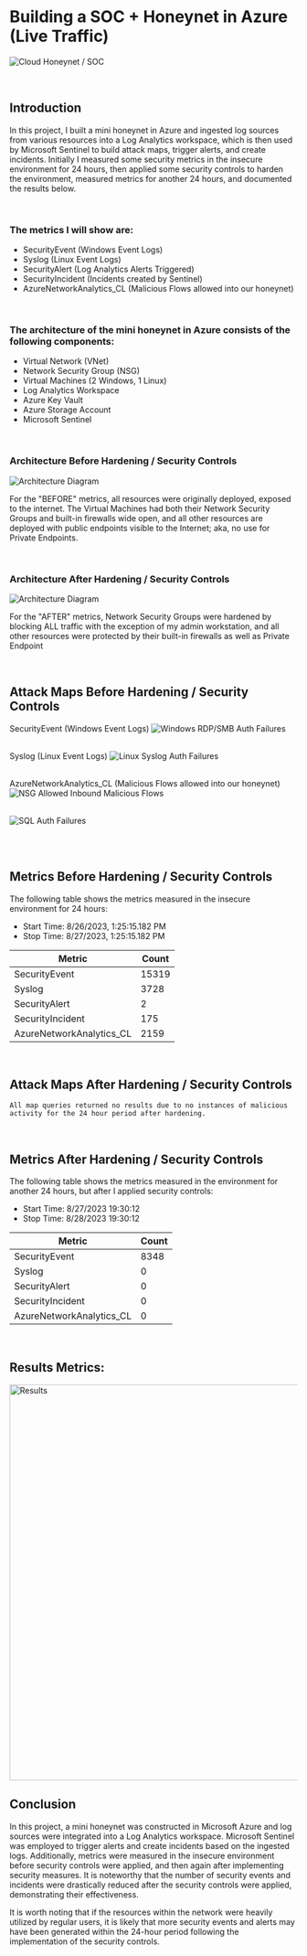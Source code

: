 # Building a SOC + Honeynet in Azure (Live Traffic)
![Cloud Honeynet / SOC](https://github.com/Manny-D/Azure-Honeynet-SOC/assets/99146530/ccf7a1c7-9c85-4a2e-9d32-b5cb78adfaa6)


</br>

## Introduction

In this project, I built a mini honeynet in Azure and ingested log sources from various resources into a Log Analytics workspace, which is then used by Microsoft Sentinel to build attack maps, trigger alerts, and create incidents. Initially I measured some security metrics in the insecure environment for 24 hours, then applied some security controls to harden the environment, measured metrics for another 24 hours, and documented the results below. 

</br>

### The metrics I will show are:

- SecurityEvent (Windows Event Logs)
- Syslog (Linux Event Logs)
- SecurityAlert (Log Analytics Alerts Triggered)
- SecurityIncident (Incidents created by Sentinel)
- AzureNetworkAnalytics_CL (Malicious Flows allowed into our honeynet)

</br>

### The architecture of the mini honeynet in Azure consists of the following components:

- Virtual Network (VNet)
- Network Security Group (NSG)
- Virtual Machines (2 Windows, 1 Linux)
- Log Analytics Workspace
- Azure Key Vault
- Azure Storage Account
- Microsoft Sentinel

</br>

### Architecture Before Hardening / Security Controls
![Architecture Diagram](https://i.imgur.com/aBDwnKb.jpg)
<br>

For the "BEFORE" metrics, all resources were originally deployed, exposed to the internet. The Virtual Machines had both their Network Security Groups and built-in firewalls wide open, and all other resources are deployed with public endpoints visible to the Internet; aka, no use for Private Endpoints.

</br>

### Architecture After Hardening / Security Controls
![Architecture Diagram](https://i.imgur.com/YQNa9Pp.jpg)
<br>

For the "AFTER" metrics, Network Security Groups were hardened by blocking ALL traffic with the exception of my admin workstation, and all other resources were protected by their built-in firewalls as well as Private Endpoint

</br>


## Attack Maps Before Hardening / Security Controls

SecurityEvent (Windows Event Logs)
![Windows RDP/SMB Auth Failures](https://github.com/Manny-D/Azure-Honeynet-SOC/assets/99146530/1f3583a9-ce1b-4870-b66a-18a1131c88ee)<br><br>

Syslog (Linux Event Logs)
![Linux Syslog Auth Failures](https://github.com/Manny-D/Azure-Honeynet-SOC/assets/99146530/0550dced-78ff-45f4-8846-c90d9aeb45c1)<br><br>

AzureNetworkAnalytics_CL (Malicious Flows allowed into our honeynet)
![NSG Allowed Inbound Malicious Flows](https://github.com/Manny-D/Azure-Honeynet-SOC/assets/99146530/0c5eaf9e-38b3-4f38-8be9-688e50d49d1a)<br><br>

![SQL Auth Failures](https://github.com/Manny-D/Azure-Honeynet-SOC/assets/99146530/64d54819-f953-455a-a7a6-b177b6ec853a)<br><br>

</br>


## Metrics Before Hardening / Security Controls

The following table shows the metrics measured in the insecure environment for 24 hours:
- Start Time: 8/26/2023, 1:25:15.182 PM
- Stop Time: 8/27/2023, 1:25:15.182 PM

| Metric                   | Count
| ------------------------ | -----
| SecurityEvent            | 15319
| Syslog                   | 3728
| SecurityAlert            | 2
| SecurityIncident         | 175
| AzureNetworkAnalytics_CL | 2159

</br>

## Attack Maps After Hardening / Security Controls

```All map queries returned no results due to no instances of malicious activity for the 24 hour period after hardening.```

</br>

## Metrics After Hardening / Security Controls

The following table shows the metrics measured in the environment for another 24 hours, but after I applied security controls:
- Start Time: 8/27/2023 19:30:12
- Stop Time: 8/28/2023 19:30:12

| Metric                   | Count
| ------------------------ | -----
| SecurityEvent            | 8348
| Syslog                   | 0
| SecurityAlert            | 0
| SecurityIncident         | 0
| AzureNetworkAnalytics_CL | 0
</br>

## Results Metrics:</br>
<img width="693" alt="Results" src="https://github.com/Manny-D/Azure-Honeynet-SOC/assets/99146530/af6a8ea8-9526-48a7-8849-fe25feb19a6d)">


</br>

## Conclusion

In this project, a mini honeynet was constructed in Microsoft Azure and log sources were integrated into a Log Analytics workspace. Microsoft Sentinel was employed to trigger alerts and create incidents based on the ingested logs. Additionally, metrics were measured in the insecure environment before security controls were applied, and then again after implementing security measures. It is noteworthy that the number of security events and incidents were drastically reduced after the security controls were applied, demonstrating their effectiveness.

It is worth noting that if the resources within the network were heavily utilized by regular users, it is likely that more security events and alerts may have been generated within the 24-hour period following the implementation of the security controls.
